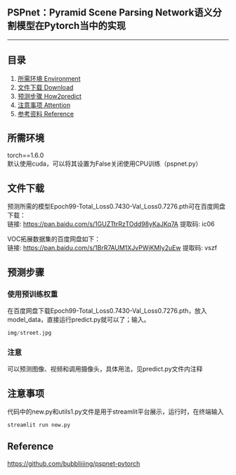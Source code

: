 ## PSPnet：Pyramid Scene Parsing Network语义分割模型在Pytorch当中的实现
---

## 目录
1. [所需环境 Environment](#所需环境)
2. [文件下载 Download](#文件下载)
3. [预测步骤 How2predict](#预测步骤)
4. [注意事项 Attention](#注意事项)
5. [参考资料 Reference](#Reference)


## 所需环境
torch==1.6.0   
默认使用cuda，可以将其设置为False关闭使用CPU训练（pspnet.py）

## 文件下载
预测所需的模型Epoch99-Total_Loss0.7430-Val_Loss0.7276.pth可在百度网盘下载：   
链接: https://pan.baidu.com/s/1GUZTtrRzTOdd98yKaJKq7A 提取码: ic06   

VOC拓展数据集的百度网盘如下：  
链接: https://pan.baidu.com/s/1BrR7AUM1XJvPWjKMIy2uEw 提取码: vszf    
## 预测步骤
### 使用预训练权重
在百度网盘下载Epoch99-Total_Loss0.7430-Val_Loss0.7276.pth，放入model_data，直接运行predict.py就可以了；输入。  
```python
img/street.jpg
```  
### 注意    
可以预测图像、视频和调用摄像头，具体用法，见predict.py文件内注释

## 注意事项
代码中的new.py和utils1.py文件是用于streamlit平台展示，运行时，在终端输入
```
streamlit run new.py
```  

## Reference
https://github.com/bubbliiiing/pspnet-pytorch
